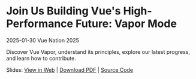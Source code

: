 # Join Us Building Vue's High-Performance Future: Vapor Mode

2025-01-30 Vue Nation 2025

Discover Vue Vapor, understand its principles, explore our latest progress, and learn how to contribute.

Slides: [View in Web](https://2025-01-30-rizumu-talks.netlify.app/) | [Download PDF](https://drive.google.com/file/d/1tefm6aGE7UXrO7E0hvZ5wVmSN4duDal3/view?usp=sharing) | [Source Code](./src/slides.md)
